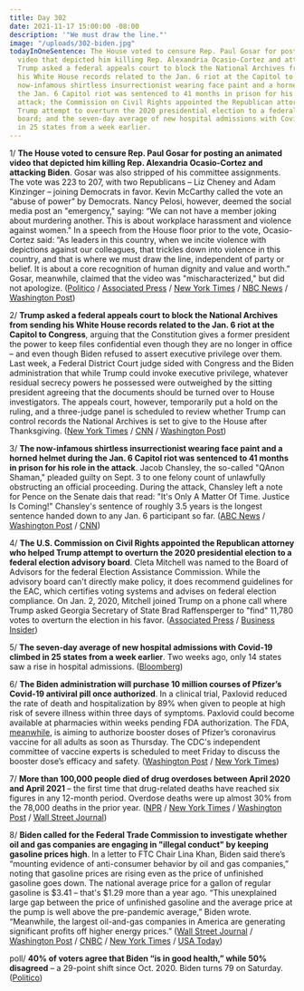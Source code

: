 ```yaml
---
title: Day 302
date: 2021-11-17 15:00:00 -08:00
description: '"We must draw the line."'
image: "/uploads/302-biden.jpg"
todayInOneSentence: The House voted to censure Rep. Paul Gosar for posting an animated
  video that depicted him killing Rep. Alexandria Ocasio-Cortez and attacking Biden;
  Trump asked a federal appeals court to block the National Archives from sending
  his White House records related to the Jan. 6 riot at the Capitol to Congress; the
  now-infamous shirtless insurrectionist wearing face paint and a horned helmet during
  the Jan. 6 Capitol riot was sentenced to 41 months in prison for his role in the
  attack; the Commission on Civil Rights appointed the Republican attorney who helped
  Trump attempt to overturn the 2020 presidential election to a federal election advisory
  board; and the seven-day average of new hospital admissions with Covid-19 climbed
  in 25 states from a week earlier.
---
```


1/ **The House voted to censure Rep. Paul Gosar for posting an animated video that depicted him killing Rep. Alexandria Ocasio-Cortez and attacking Biden**. Gosar was also stripped of his committee assignments. The vote was 223 to 207, with two Republicans – Liz Cheney and Adam Kinzinger – joining Democrats in favor. Kevin McCarthy called the vote an “abuse of power” by Democrats. Nancy Pelosi, however, deemed the social media post an "emergency," saying: “We can not have a member joking about murdering another. This is about workplace harassment and violence against women." In a speech from the House floor prior to the vote, Ocasio-Cortez said: “As leaders in this country, when we incite violence with depictions against our colleagues, that trickles down into violence in this country, and that is where we must draw the line, independent of party or belief. It is about a core recognition of human dignity and value and worth.” Gosar, meanwhile, claimed that the video was "mischaracterized," but did not apologize. ([Politico](https://www.politico.com/news/2021/11/17/house-gosar-censure-aoc-video-522794) / [Associated Press](https://apnews.com/article/technology-entertainment-marjorie-taylor-greene-censures-alexandria-ocasio-cortez-854fd412b7a1049c8fb9a83fe2c56b8f) / [New York Times](https://www.nytimes.com/2021/11/17/us/politics/paul-gosar-video.html) / [NBC News](https://www.nbcnews.com/politics/congress/house-votes-censure-gop-rep-paul-gosar-over-video-depicting-n1284008) / [Washington Post](https://www.washingtonpost.com/politics/republicans-house-gosar-ocasio-cortez/2021/11/17/4e012bb4-47b9-11ec-b8d9-232f4afe4d9b_story.html))

2/ **Trump asked a federal appeals court to block the National Archives from sending his White House records related to the Jan. 6 riot at the Capitol to Congress**, arguing that the Constitution gives a former president the power to keep files confidential even though they are no longer in office – and even though Biden refused to assert executive privilege over them. Last week, a Federal District Court judge sided with Congress and the Biden administration that while Trump could invoke executive privilege, whatever residual secrecy powers he possessed were outweighed by the sitting president agreeing that the documents should be turned over to House investigators. The appeals court, however, temporarily put a hold on the ruling, and a three-judge panel is scheduled to review whether Trump can control records the National Archives is set to give to the House after Thanksgiving. ([New York Times](https://www.nytimes.com/2021/11/16/us/politics/trump-files-jan-6-committee.html) / [CNN](https://www.cnn.com/2021/11/16/politics/trump-congress-records/index.html) / [Washington Post](https://www.washingtonpost.com/politics/courts_law/trump-january-6-strategy/2021/11/16/c17cbe1e-4624-11ec-b8d9-232f4afe4d9b_story.html))

3/ **The now-infamous shirtless insurrectionist wearing face paint and a horned helmet during the Jan. 6 Capitol riot was sentenced to 41 months in prison for his role in the attack**. Jacob Chansley, the so-called "QAnon Shaman," pleaded guilty on Sept. 3 to one felony count of unlawfully obstructing an official proceeding. During the attack, Chansley left a note for Pence on the Senate dais that read: "It's Only A Matter Of Time. Justice Is Coming!" Chansley's sentence of roughly 3.5 years is the longest sentence handed down to any Jan. 6 participant so far. ([ABC News](https://abcnews.go.com/Politics/qanon-shaman-key-figure-jan-attack-sentenced-wednesday/story?id=81203981) / [Washington Post](https://www.washingtonpost.com/local/legal-issues/jacob-chansley-qanon-shaman-sentence/2021/11/17/59d9ce26-47b1-11ec-95dc-5f2a96e00fa3_story.html) / [CNN](https://www.cnn.com/2021/11/17/politics/jacob-chansley-qanon-shaman-january-6-sentencing/index.html))

4/ **The U.S. Commission on Civil Rights appointed the Republican attorney who helped Trump attempt to overturn the 2020 presidential election to a federal election advisory board**. Cleta Mitchell was named to the Board of Advisors for the federal Election Assistance Commission. While the advisory board can't directly make policy, it does recommend guidelines for the EAC, which certifies voting systems and advises on federal election compliance. On Jan. 2, 2020, Mitchell joined Trump on a phone call where Trump asked Georgia Secretary of State Brad Raffensperger to "find" 11,780 votes to overturn the election in his favor.  ([Associated Press](https://apnews.com/article/donald-trump-joe-biden-elections-voting-presidential-elections-145d7361168127f0f859f3bae9870c46) / [Business Insider](https://www.businessinsider.com/republican-lawyer-cleta-mitchell-trump-overturn-2020-election-advisory-board-2021-11))

5/ **The seven-day average of new hospital admissions with Covid-19 climbed in 25 states from a week earlier**. Two weeks ago, only 14 states saw a rise in hospital admissions. ([Bloomberg](https://www.bloomberg.com/news/articles/2021-11-17/holiday-gathering-warnings-return-as-covid-cases-climb-yet-again?srnd=premium&sref=MIBMEEoj))

6/ **The Biden administration will purchase 10 million courses of Pfizer’s Covid-19 antiviral pill once authorized**. In a clinical trial, Paxlovid reduced the rate of death and hospitalization by 89% when given to people at high risk of severe illness within three days of symptoms. Paxlovid could become available at pharmacies within weeks pending FDA authorization. The FDA, [meanwhile](https://www.nytimes.com/live/2021/11/16/world/covid-vaccine-boosters-mandates#fda-pfizer-booster-shots-adults), is aiming to authorize booster doses of Pfizer’s coronavirus vaccine for all adults as soon as Thursday. The CDC's independent committee of vaccine experts is scheduled to meet Friday to discuss the booster dose’s efficacy and safety. ([Washington Post](https://www.washingtonpost.com/health/2021/11/16/administration-purchases-pfizer-anti-covid-pill/) / [New York Times](https://www.nytimes.com/2021/11/16/business/pfizer-covid-pill-paxlovid-unvaccinated.html))

7/ **More than 100,000 people died of drug overdoses between April 2020 and April 2021** – the first time that drug-related deaths have reached six figures in any 12-month period. Overdose deaths were up almost 30% from the 78,000 deaths in the prior year. ([NPR](https://www.npr.org/2021/11/17/1056484849/drug-overdose-deaths-100000-us) / [New York Times](https://www.nytimes.com/2021/11/17/health/drug-overdoses-covid.html) / [Washington Post](https://www.washingtonpost.com/health/2021/11/17/overdose-deaths-pandemic-fentanyl/) / [Wall Street Journal](https://www.wsj.com/articles/drug-overdose-deaths-fueled-by-fentanyl-hit-record-high-in-u-s-11637161200?mod=djemalertNEWS))

8/ **Biden called for the Federal Trade Commission to investigate whether oil and gas companies are engaging in "illegal conduct" by keeping gasoline prices high**. In a letter to FTC Chair Lina Khan, Biden said there’s “mounting evidence of anti-consumer behavior by oil and gas companies,” noting that gasoline prices are rising even as the price of unfinished gasoline goes down. The national average price for a gallon of regular gasoline is $3.41 – that's $1.29 more than a year ago. “This unexplained large gap between the price of unfinished gasoline and the average price at the pump is well above the pre-pandemic average,” Biden wrote. “Meanwhile, the largest oil-and-gas companies in America are generating significant profits off higher energy prices.” ([Wall Street Journal](https://www.wsj.com/articles/biden-asks-ftc-to-examine-whether-oil-gas-companies-are-illegally-keeping-gas-prices-high-11637164142?mod=hp_lead_pos1) / [Washington Post](https://www.washingtonpost.com/business/2021/11/17/biden-ftc-gas-prices/) / [CNBC](https://www.cnbc.com/2021/11/17/biden-calls-on-ftc-to-probe-anti-consumer-behavior-by-energy-companies-as-gas-prices-soar.html) / [New York Times](https://www.nytimes.com/2021/11/17/business/biden-gas-prices.html) / [USA Today](https://www.usatoday.com/story/news/politics/2021/11/17/biden-asks-regulators-examine-conduct-oil-and-gas-companies/8649244002/))

poll/ **40% of voters agree that Biden “is in good health,” while 50% disagreed** – a 29-point shift since Oct. 2020. Biden turns 79 on Saturday. ([Politico](https://www.politico.com/news/2021/11/17/poll-biden-mental-fitness-job-approval-522785))